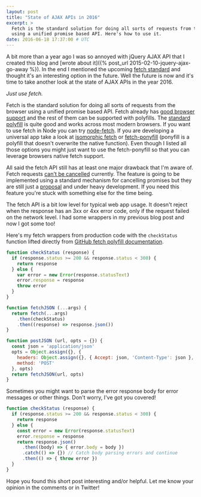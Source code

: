 ```yaml
---
layout: post
title: "State of AJAX APIs in 2016"
excerpt: >
  Fetch is the standard solution for doing all sorts of requests from the browser
  using a unified promise based API. Here's how to use it.
date: 2016-06-18 17:37:00 # UTC
---
```


A bit more than a year ago I was so annoyed with jQuery AJAX API that I created
this blog and [wrote about it]({% post_url 2015-02-10-jquery-ajax-go-away %}).
In the end I mentioned the upcoming [fetch standard][fetch] and thought it's an
interesting option in the future. Well the future is now and it's time to take
another look at the state of AJAX APIs in the year 2016.

*Just use fetch.*

Fetch is the standard solution for doing all sorts of requests from the browser
using a unified promise based API. Fetch already has [good browser support][caniuse]
and the rest of them can be supported with polyfills. The [standard polyfill][fetch-polyfill]
is quite good and works across most modern browsers. If you want to use fetch
in Node you can try [node-fetch][node-fetch]. If you are developing a universal
app take a look at [isomorphic fetch][isomorphic-fetch] or [fetch-ponyfill][fetch-ponyfill]
(ponyfill is a polyfill that doesn't overwrite the native function). Even though
I listed all those options you might just want to use the fetch-ponyfill so
that you can leverage browsers native fetch support.

All said the fetch API still has at least one major drawback that I'm aware of.
Fetch requests [can't be cancelled][fetch-cancel] currently. The feature is going
to be implemented using a standard mechanism for cancelling promises but they
are still just a [proposal][cancelable-promises] and under heavy development. If
you need this feature you're stuck with something else for the time being.

The fetch API is a bit low level for typical web app usage. It doesn't reject
when the response has an 3xx or 4xx error code, only if the request failed on the
network level. I had some wrappers in my previous blog post and now I got some too!

Here's my fetch wrappers from production code with the `checkStatus` function
lifted directly from [GitHub fetch polyfill documentation][fetch-errors].

```javascript
function checkStatus (response) {
  if (response.status >= 200 && response.status < 300) {
    return response
  } else {
    var error = new Error(response.statusText)
    error.response = response
    throw error
  }
}

function fetchJSON (...args) {
  return fetch(...args)
    .then(checkStatus)
    .then((response) => response.json())
}

function postJSON (url, opts = {}) {
  const json = 'application/json'
  opts = Object.assign({}, {
    headers: Object.assign({}, { Accept: json, 'Content-Type': json }, opts.headers),
    method: 'POST'
  }, opts)
  return fetchJSON(url, opts)
}
```

Sometimes you might want to parse the error response body for error messages or
other things. Don't worry, I've got you covered!

```javascript
function checkStatus (response) {
  if (response.status >= 200 && response.status < 300) {
    return response
  } else {
    const error = new Error(response.statusText)
    error.response = response
    return response.json()
      .then((body) => { error.body = body })
      .catch(() => {}) // Catch body parsing errors and continue
      .then(() => { throw error })
  }
}
```

Hope you found this short post interesting and/or helpful. Let me know your
opinion in the comments or in Twitter!

[fetch]: https://fetch.spec.whatwg.org/
[caniuse]: http://caniuse.com/#feat=fetch
[fetch-errors]: https://github.com/github/fetch#handling-http-error-statuses
[fetch-polyfill]: https://github.com/github/fetch
[node-fetch]: https://github.com/bitinn/node-fetch
[fetch-ponyfill]: https://github.com/qubyte/fetch-ponyfill
[isomorphic-fetch]: https://github.com/matthew-andrews/isomorphic-fetch
[fetch-cancel]: https://github.com/whatwg/fetch/issues/27
[cancelable-promises]: https://github.com/domenic/cancelable-promise
